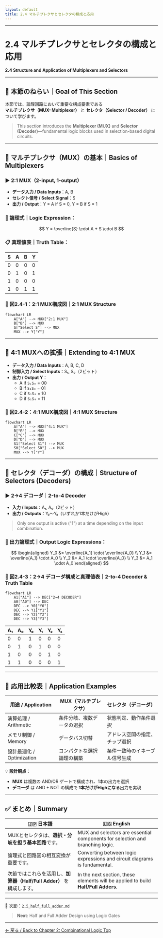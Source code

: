 ```yaml
---
layout: default
title: 2.4 マルチプレクサとセレクタの構成と応用
---
```


---

# 2.4 マルチプレクサとセレクタの構成と応用 
**2.4 Structure and Application of Multiplexers and Selectors**

---

## 🎯 本節のねらい｜Goal of This Section

本節では、論理回路において重要な構成要素である  
**マルチプレクサ（MUX: Multiplexer）** と **セレクタ（Selector / Decoder）** について学びます。  
> This section introduces the **Multiplexer (MUX)** and **Selector (Decoder)**—fundamental logic blocks used in selection-based digital circuits.

---

## 🔹 マルチプレクサ（MUX）の基本｜Basics of Multiplexers

### ▶ 2:1 MUX（2-input, 1-output）

- **データ入力 / Data Inputs**：A, B  
- **セレクト信号 / Select Signal**：S  
- **出力 / Output**：Y = A if S = 0, Y = B if S = 1

### 🧮 論理式｜Logic Expression：

$$
Y = \overline{S} \cdot A + S \cdot B
$$

### 📋 真理値表｜Truth Table：

| S | A | B | Y |
|---|---|---|---|
| 0 | 0 | 0 | 0 |
| 0 | 1 | 0 | 1 |
| 1 | 0 | 0 | 0 |
| 1 | 0 | 1 | 1 |

### 📐 図2.4-1：2:1 MUX構成図｜2:1 MUX Structure

```mermaid
flowchart LR
    A["A"] --> MUX["2:1 MUX"]
    B["B"] --> MUX
    S["Select S"] --> MUX
    MUX --> Y["Y"]
```

---

## 🔹 4:1 MUXへの拡張｜Extending to 4:1 MUX

- **データ入力 / Data Inputs**：A, B, C, D  
- **制御入力 / Select Inputs**：S₁, S₀（2ビット）  
- **出力 / Output Y**：
  - A if `S₁S₀` = 00  
  - B if `S₁S₀` = 01  
  - C if `S₁S₀` = 10  
  - D if `S₁S₀` = 11

### 📐 図2.4-2：4:1 MUX構成図｜4:1 MUX Structure

```mermaid
flowchart LR
    A["A"] --> MUX["4:1 MUX"]
    B["B"] --> MUX
    C["C"] --> MUX
    D["D"] --> MUX
    S1["Select S1"] --> MUX
    S0["Select S0"] --> MUX
    MUX --> Y["Y"]
 ```

---

## 🔹 セレクタ（デコーダ）の構成｜Structure of Selectors (Decoders)

### ▶ 2→4 デコーダ｜2-to-4 Decoder

- **入力 / Inputs**：A₁, A₀（2ビット）  
- **出力 / Outputs**：Y₀～Y₃（いずれか1本だけがHigh）  
> Only one output is active ("1") at a time depending on the input combination.

### 🧮 出力論理式｜Output Logic Expressions：

$$
\begin{aligned}
Y_0 &= \overline{A_1} \cdot \overline{A_0} \\
Y_1 &= \overline{A_1} \cdot A_0 \\
Y_2 &= A_1 \cdot \overline{A_0} \\
Y_3 &= A_1 \cdot A_0
\end{aligned}
$$

### 📐 図2.4-3：2→4 デコーダ構成と真理値表｜2-to-4 Decoder & Truth Table

```mermaid
flowchart LR
    A1["A1"] --> DEC["2→4 DECODER"]
    A0["A0"] --> DEC
    DEC --> Y0["Y0"]
    DEC --> Y1["Y1"]
    DEC --> Y2["Y2"]
    DEC --> Y3["Y3"]
```

| A₁ | A₀ | Y₀ | Y₁ | Y₂ | Y₃ |
|----|----|----|----|----|----|
|  0 |  0 |  1 |  0 |  0 |  0 |
|  0 |  1 |  0 |  1 |  0 |  0 |
|  1 |  0 |  0 |  0 |  1 |  0 |
|  1 |  1 |  0 |  0 |  0 |  1 |

---

## 🔄 応用比較表｜Application Examples

| 用途 / Application     | MUX（マルチプレクサ）               | セレクタ（デコーダ）                |
|------------------------|--------------------------------------|-------------------------------------|
| 演算処理 / Arithmetic  | 条件分岐、複数データの選択           | 状態判定、動作条件選択             |
| メモリ制御 / Memory    | データバス切替                       | アドレス空間の指定、チップ選択     |
| 設計最適化 / Optimization | コンパクトな選択論理の構築        | 条件一致時のイネーブル信号生成     |

💡 **設計観点**：  
- **MUX** は複数の AND/OR ゲートで構成され、1本の出力を選択  
- **デコーダ** は AND + NOT の構成で **1本だけがHighになる**出力を実現

---

## ✅ まとめ｜Summary

| 🇯🇵 日本語 | 🇺🇸 English |
|-----------|------------|
| MUXとセレクタは、**選択・分岐を担う基本回路**です。 | MUX and selectors are essential components for selection and branching logic. |
| 論理式と回路図の相互変換が重要です。 | Converting between logic expressions and circuit diagrams is fundamental. |
| 次節ではこれらを活用し、**加算器（Half/Full Adder）** を構成します。 | In the next section, these elements will be applied to build **Half/Full Adders**. |

---

📎 次節：[`2.5_half_full_adder.md`](./2.5_half_full_adder.md)  
> **Next**: Half and Full Adder Design using Logic Gates

---

[← 戻る / Back to Chapter 2: Combinational Logic Top](./README.md)

